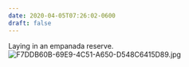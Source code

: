```yaml
---
date: 2020-04-05T07:26:02-0600
draft: false
---
```




Laying in an empanada reserve. ![F7DDB60B-69E9-4C51-A650-D548C6415D89.jpg](https://ianwhitney.micro.blog/uploads/2020/34b34294e1.jpg)



